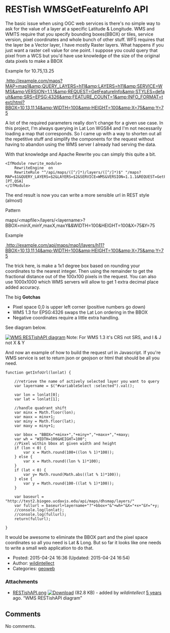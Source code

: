 # RESTish WMSGetFeatureInfo API

The basic issue when using OGC web services is there's no simple way to ask for the value of a layer at a specific Latitude & Longitude. WMS and WMTS require that you specify bounding boxes(BBOX) or tiles, service version, pixel coordinates and whole bunch of other stuff. WFS requires that the layer be a Vector layer, I have mostly Raster layers. What happens if you just want a raster cell value for one point. I suppose you could query that pixel from a WCS but you'd have use knowledge of the size of the original data pixels to make a BBOX

Example for 10.75,13.25

<a href="http://example.com/maps?MAP=map1&amp;QUERY_LAYERS=h11&amp;LAYERS=h11&amp;SERVICE=WMS&amp;VERSION=1.1.1&amp;REQUEST=GetFeatureInfo&amp;STYLES=default&amp;SRS=EPSG:4326&amp;FEATURE_COUNT=1&amp;INFO_FORMAT=text/html?BBOX=10,13,11,14&amp;WIDTH=100&amp;HEIGHT=100&amp;X=75&amp;Y=75" class="ext-link"> http://example.com/maps?MAP=map1&amp;QUERY_LAYERS=h11&amp;LAYERS=h11&amp;SERVICE=WMS&amp;VERSION=1.1.1&amp;REQUEST=GetFeatureInfo&amp;STYLES=default&amp;SRS=EPSG:4326&amp;FEATURE_COUNT=1&amp;INFO_FORMAT=text/html?BBOX=10,13,11,14&amp;WIDTH=100&amp;HEIGHT=100&amp;X=75&amp;Y=75</a>

A lot of the required parameters really don't change for a given use case. In this project, I'm always querying in Lat Lon WGS84 and I'm not necessarily loading a map that corresponds. So I came up with a way to shorten out all the repetitive stuff and simplify the components for the request without having to abandon using the WMS server I already had serving the data.

With that knowledge and Apache Rewrite you can simply this quite a bit.

``` wiki
<IfModule rewrite_module>
    RewriteEngine  on
    RewriteRule "^/api/maps/([^/]*)/layers/([^/]*)$" "/maps?MAP=$1&QUERY_LAYERS=$2&LAYERS=$2&SERVICE=WMS&VERSION=1.1.1&REQUEST=GetFeatureInfo&STYLES=default&SRS=EPSG:4326&FEATURE_COUNT=1&INFO_FORMAT=text/html" [PT,QSA]
</IfModule>
```

The end result is now you can write a more sensible url in REST style (almost)

Pattern

maps/&lt;mapfile&gt;/layers/&lt;layername&gt;?BBOX=minX,minY,maxX,maxY&&WIDTH=100&HEIGHT=100&X=75&Y=75

Example

<a href="http://example.com/api/maps/map1/layers/h11?BBOX=10,13,11,14&amp;WIDTH=100&amp;HEIGHT=100&amp;X=75&amp;Y=75" class="ext-link"> http://example.com/api/maps/map1/layers/h11?BBOX=10,13,11,14&amp;WIDTH=100&amp;HEIGHT=100&amp;X=75&amp;Y=75</a>

The trick here, is make a 1x1 degree box based on rounding your coordinates to the nearest integer. Then using the remainder to get the fractional distance out of the 100x100 pixels in the request. You can also use 1000x1000 which WMS servers will allow to get 1 extra decimal place added accuracy.

The big **Gotchas**

-   Pixel space 0,0 is upper left corner (positive numbers go down)
-   WMS 1.3 for EPSG:4326 swaps the Lat Lon ordering in the BBOX
-   Negative coordinates require a little extra handling.

See diagram below.

[![WMS RESTishAPI diagram](../raw-attachment/blog/wmsgetinfoapi/RESTishAPI.png "WMS RESTishAPI diagram")](../attachment/blog/wmsgetinfoapi/RESTishAPI.png.html) Note: For WMS 1.3 it's CRS not SRS, and I & J not X & Y

And now an example of how to build the request url in Javascript. If you're WMS service is set to return json or geojson or html that should be all you need.

``` wiki
function getInfoUrl(lonlat) {

    //retrieve the name of actively selected layer you want to query
    var layername = $("#variableSelect :selected").val();

    var lon = lonlat[0];
    var lat = lonlat[1];

    //handle quadrant shift
    var minx = Math.floor(lon);
    var maxx = minx+1;
    var miny = Math.floor(lat);
    var maxy = miny+1;

    var bbox = "BBOX="+minx+","+miny+","+maxx+","+maxy;
    var wh = "WIDTH=100&HEIGHT=100";
    //Pixel within bbox at given width and height
    if (lon < 0) {
        var x = Math.round(100+((lon % 1)*100));
    } else {
        var x = Math.round((lon % 1)*100);
    }
    if (lat < 0) {
        var y= Math.round(Math.abs((lat % 1)*100));
    } else {
        var y = Math.round(100-((lat % 1)*100));
    }

    var baseurl = "http://test2.biogeo.ucdavis.edu/api/maps/dhsmap/layers/"
    var fullurl = baseurl+layername+"?"+bbox+"&"+wh+"&X="+x+"&Y="+y;
    //console.log(lonlat);
    //console.log(fullurl);
    return(fullurl);

}
```

It would be awesome to eliminate the BBOX part and the pixel space coordinates so all you need is Lat & Long. But so far it looks like one needs to write a small web application to do that.

-   Posted: 2015-04-24 16:36 (Updated: 2015-04-24 16:54)
-   Author: [wildintellect](author/wildintellect.html)
-   Categories: [geoweb](category/geoweb.html)

### Attachments

-   [RESTishAPI.png](../attachment/blog/wmsgetinfoapi/RESTishAPI.png.html "View attachment") <a href="../raw-attachment/blog/wmsgetinfoapi/RESTishAPI.png" class="trac-rawlink" title="Download"><img src="../chrome/common/download.png" alt="Download" /></a> (82.8 KB) - added by *wildintellect* <a href="http://192.168.1.113/timeline?from=2015-04-24T16%3A37%3A19-07%3A00&amp;precision=second" class="timeline" title="2015-04-24T16:37:19-07:00 in Timeline">5 years</a> ago. “WMS RESTishAPI diagram”

## Comments

No comments.
